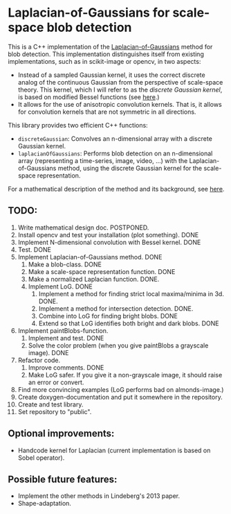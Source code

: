 Laplacian-of-Gaussians for scale-space blob detection
=====================================================

This is a C++ implementation of the [Laplacian-of-Gaussians]() method for
blob detection. This implementation distinguishes itself from existing 
implementations, such as in scikit-image or opencv, in two aspects:
- Instead of a sampled Gaussian kernel, it uses the correct discrete analog of
the continuous Gaussian from the perspective of scale-space theory. This kernel, which I will refer to 
as the *discrete Gaussian kernel*, is based on modified Bessel functions 
(see [here](https://en.wikipedia.org/wiki/Scale_space_implementation#The_discrete_Gaussian_kernel).)
- It allows for the use of anisotropic convolution kernels. That is, it allows for convolution kernels that are
not symmetric in all directions.

This library provides two efficient C++ functions:
- ``discreteGaussian``: Convolves an n-dimensional array with a discrete Gaussian kernel.
- ``laplacianOfGaussians``: Performs blob detection on an n-dimensional array (representing a time-series, image, video, ...)
  with the Laplacian-of-Gaussians method, using the discrete Gaussian kernel for the scale-space representation.


For a mathematical description of the method and its background, see [here]().

TODO:
-----

1. Write mathematical design doc. POSTPONED.
2. Install opencv and test your installation (plot something). DONE
3. Implement N-dimensional convolution with Bessel kernel. DONE
4. Test. DONE
5. Implement Laplacian-of-Gaussians method. DONE
   1. Make a blob-class. DONE
   2. Make a scale-space representation function. DONE
   3. Make a normalized Laplacian function. DONE.
   4. Implement LoG. DONE
      1. Implement a method for finding strict local maxima/minima in 3d. DONE.
      2. Implement a method for intersection detection. DONE.
      3. Combine into LoG for finding bright blobs. DONE
      4. Extend so that LoG identifies both bright and dark blobs. DONE
6. Implement paintBlobs-function.
   1. Implement and test. DONE
   2. Solve the color problem (when you give paintBlobs a grayscale image). DONE
7. Refactor code.
   1. Improve comments. DONE
   2. Make LoG safer. If you give it a non-grayscale image, it should raise an error or convert.
8. Find more convincing examples (LoG performs bad on almonds-image.)
9. Create doxygen-documentation and put it somewhere in the repository.
10. Create and test library.
11. Set repository to "public".

Optional improvements:
---
- Handcode kernel for Laplacian (current implementation is based on Sobel operator).

Possible future features:
-------------------------

- Implement the other methods in Lindeberg's 2013 paper.
- Shape-adaptation.
